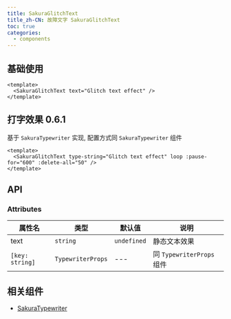 ```yaml
---
title: SakuraGlitchText
title_zh-CN: 故障文字 SakuraGlitchText
toc: true
categories:
  - components
---
```


## 基础使用

<SakuraGlitchTextPG :demo="0" />

```vue
<template>
  <SakuraGlitchText text="Glitch text effect" />
</template>
```

## 打字效果 <SupTag>0.6.1</SupTag>

基于 `SakuraTypewriter` 实现, 配置方式同 `SakuraTypewriter` 组件

<SakuraGlitchTextPG :demo="1" />

```vue
<template>
  <SakuraGlitchText type-string="Glitch text effect" loop :pause-for="600" :delete-all="50" />
</template>
```

## API

### Attributes

| 属性名          | 类型              | 默认值      | 说明                      |
| --------------- | ----------------- | ----------- | ------------------------- |
| text            | `string`          | `undefined` | 静态文本效果              |
| `[key: string]` | `TypewriterProps` | ---         | 同 `TypewriterProps` 组件 |

## 相关组件

- [SakuraTypewriter](/components/SakuraTypewriter)
